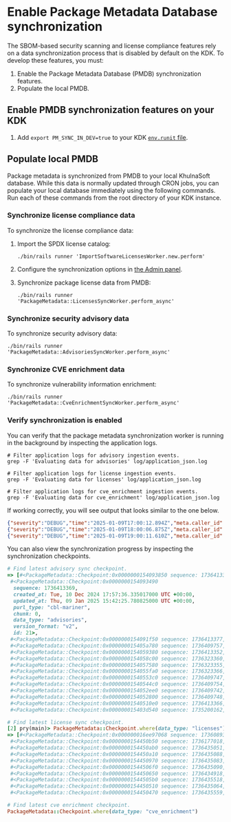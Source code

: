 # Enable Package Metadata Database synchronization

The SBOM-based security scanning and license compliance features rely on a data synchronization process that is disabled
by default on the KDK. To develop these features, you must:

1. Enable the Package Metadata Database (PMDB) synchronization features.
1. Populate the local PMDB.

## Enable PMDB synchronization features on your KDK

1. Add `export PM_SYNC_IN_DEV=true` to your KDK [`env.runit` file](../runit.md#modify-service-configuration).

## Populate local PMDB

Package metadata is synchronized from PMDB to your local KhulnaSoft database. While this data is
normally updated through CRON jobs, you can populate your local database immediately using the following commands.
Run each of these commands from the root directory of your KDK instance.

### Synchronize license compliance data

To synchronize the license compliance data:

1. Import the SPDX license catalog:

   ```shell
   ./bin/rails runner 'ImportSoftwareLicensesWorker.new.perform'
   ```

1. Configure the synchronization options
   in [the Admin panel](https://docs.khulnasoft.com/ee/administration/settings/security_and_compliance.html#choose-package-registry-metadata-to-sync).

1. Synchronize package license data from PMDB:

   ```shell
   ./bin/rails runner 'PackageMetadata::LicensesSyncWorker.perform_async'
   ```

### Synchronize security advisory data

To synchronize security advisory data:

```shell
./bin/rails runner 'PackageMetadata::AdvisoriesSyncWorker.perform_async'
```

### Synchronize CVE enrichment data

To synchronize vulnerability information enrichment:

```shell
./bin/rails runner 'PackageMetadata::CveEnrichmentSyncWorker.perform_async'
```

### Verify synchronization is enabled

You can verify that the package metadata synchronization worker is running in the background
by inspecting the application logs.

```shell
# Filter application logs for advisory ingestion events.
grep -F 'Evaluating data for advisories' log/application_json.log

# Filter application logs for license ingestion events.
grep -F 'Evaluating data for licenses' log/application_json.log

# Filter application logs for cve_enrichment ingestion events.
grep -F 'Evaluating data for cve_enrichment' log/application_json.log
```

If working correctly, you will see output that looks similar to the one below.

```json
{"severity":"DEBUG","time":"2025-01-09T17:00:12.894Z","meta.caller_id":"PackageMetadata::CveEnrichmentSyncWorker","correlation_id":"a1ed5404cfcf0861d60583ea54a8089c","meta.root_caller_id":"Cronjob","meta.feature_category":"software_composition_analysis","meta.client_id":"ip/","class":"PackageMetadata::SyncService","message":"Evaluating data for cve_enrichment:gcp/prod-export-cve-enrichment-bucket-1a6c642fc4de57d4/v2//0/0.ndjson"}
{"severity":"DEBUG","time":"2025-01-09T18:00:06.875Z","meta.caller_id":"PackageMetadata::CveEnrichmentSyncWorker","correlation_id":"dbda0e749481157c4ade8f58ba673100","meta.root_caller_id":"Cronjob","meta.feature_category":"software_composition_analysis","meta.client_id":"ip/","class":"PackageMetadata::SyncService","message":"Evaluating data for cve_enrichment:gcp/prod-export-cve-enrichment-bucket-1a6c642fc4de57d4/v2//0/0.ndjson"}
{"severity":"DEBUG","time":"2025-01-09T19:00:11.610Z","meta.caller_id":"PackageMetadata::CveEnrichmentSyncWorker","correlation_id":"901b6d4e6d72f245b19aa0ad33a5903b","meta.root_caller_id":"Cronjob","meta.feature_category":"software_composition_analysis","meta.client_id":"ip/","class":"PackageMetadata::SyncService","message":"Evaluating data for cve_enrichment:gcp/prod-export-cve-enrichment-bucket-1a6c642fc4de57d4/v2//0/0.ndjson"}
```

You can also view the synchronization progress by inspecting the synchronization checkpoints.

```ruby
# Find latest advisory sync checkpoint.
=> [#<PackageMetadata::Checkpoint:0x0000000154093850 sequence: 1736413372, created_at: Thu, 24 Oct 2024 20:33:56.822935000 UTC +00:00, updated_at: Thu, 09 Jan 2025 15:41:56.953823000 UTC +00:00, purl_type: "rpm", chunk: 0, data_type: "advisories", version_format: "v2", id: 16>,
 #<PackageMetadata::Checkpoint:0x0000000154093490
  sequence: 1736413369,
  created_at: Tue, 10 Dec 2024 17:57:36.335017000 UTC +00:00,
  updated_at: Thu, 09 Jan 2025 15:42:25.780825000 UTC +00:00,
  purl_type: "cbl-mariner",
  chunk: 0,
  data_type: "advisories",
  version_format: "v2",
  id: 21>,
 #<PackageMetadata::Checkpoint:0x0000000154091f50 sequence: 1736413377, created_at: Tue, 10 Dec 2024 09:31:32.675092000 UTC +00:00, updated_at: Thu, 09 Jan 2025 15:42:25.988332000 UTC +00:00, purl_type: "deb", chunk: 0, data_type: "advisories", version_format: "v2", id: 20>,
 #<PackageMetadata::Checkpoint:0x000000015405a780 sequence: 1736409757, created_at: Tue, 10 Dec 2024 20:12:55.697912000 UTC +00:00, updated_at: Thu, 09 Jan 2025 15:42:32.007787000 UTC +00:00, purl_type: "cargo", chunk: 0, data_type: "advisories", version_format: "v2", id: 23>,
 #<PackageMetadata::Checkpoint:0x0000000154059380 sequence: 1736413352, created_at: Tue, 10 Dec 2024 18:20:42.567914000 UTC +00:00, updated_at: Thu, 09 Jan 2025 15:42:34.696931000 UTC +00:00, purl_type: "wolfi", chunk: 0, data_type: "advisories", version_format: "v2", id: 22>,
 #<PackageMetadata::Checkpoint:0x0000000154058c00 sequence: 1736323360, created_at: Thu, 24 Oct 2024 15:10:54.208552000 UTC +00:00, updated_at: Wed, 08 Jan 2025 08:05:07.849653000 UTC +00:00, purl_type: "gem", chunk: 0, data_type: "advisories", version_format: "v2", id: 4>,
 #<PackageMetadata::Checkpoint:0x0000000154057580 sequence: 1736323355, created_at: Thu, 24 Oct 2024 15:37:30.031660000 UTC +00:00, updated_at: Wed, 08 Jan 2025 08:05:09.542168000 UTC +00:00, purl_type: "npm", chunk: 0, data_type: "advisories", version_format: "v2", id: 9>,
 #<PackageMetadata::Checkpoint:0x0000000154055fa0 sequence: 1736323366, created_at: Thu, 24 Oct 2024 15:47:16.198572000 UTC +00:00, updated_at: Wed, 08 Jan 2025 08:05:09.773544000 UTC +00:00, purl_type: "nuget", chunk: 0, data_type: "advisories", version_format: "v2", id: 11>,
 #<PackageMetadata::Checkpoint:0x00000001540553c0 sequence: 1736409747, created_at: Thu, 24 Oct 2024 14:56:24.716960000 UTC +00:00, updated_at: Thu, 09 Jan 2025 14:35:22.110284000 UTC +00:00, purl_type: "composer", chunk: 0, data_type: "advisories", version_format: "v2", id: 2>,
 #<PackageMetadata::Checkpoint:0x00000001540544c0 sequence: 1736409754, created_at: Thu, 24 Oct 2024 15:13:09.744446000 UTC +00:00, updated_at: Thu, 09 Jan 2025 14:35:25.690423000 UTC +00:00, purl_type: "golang", chunk: 0, data_type: "advisories", version_format: "v2", id: 5>,
 #<PackageMetadata::Checkpoint:0x0000000154052ee0 sequence: 1736409742, created_at: Thu, 24 Oct 2024 15:22:12.346645000 UTC +00:00, updated_at: Thu, 09 Jan 2025 14:35:26.355283000 UTC +00:00, purl_type: "maven", chunk: 0, data_type: "advisories", version_format: "v2", id: 6>,
 #<PackageMetadata::Checkpoint:0x0000000154052800 sequence: 1736409748, created_at: Thu, 24 Oct 2024 15:53:11.288556000 UTC +00:00, updated_at: Thu, 09 Jan 2025 14:35:27.388194000 UTC +00:00, purl_type: "pypi", chunk: 0, data_type: "advisories", version_format: "v2", id: 12>,
 #<PackageMetadata::Checkpoint:0x00000001540510e0 sequence: 1736413366, created_at: Thu, 24 Oct 2024 16:09:01.177944000 UTC +00:00, updated_at: Thu, 09 Jan 2025 14:40:45.255896000 UTC +00:00, purl_type: "apk", chunk: 0, data_type: "advisories", version_format: "v2", id: 13>,
 #<PackageMetadata::Checkpoint:0x000000015403d540 sequence: 1735200162, created_at: Thu, 24 Oct 2024 15:07:23.688195000 UTC +00:00, updated_at: Mon, 06 Jan 2025 15:11:04.656488000 UTC +00:00, purl_type: "conan", chunk: 0, data_type: "advisories", version_format: "v2", id: 3>]
```

```ruby
# Find latest license sync checkpoint.
[2] pry(main)> PackageMetadata::Checkpoint.where(data_type: "licenses")
=> [#<PackageMetadata::Checkpoint:0x000000016ee97068 sequence: 1736089351, created_at: Thu, 24 Oct 2024 19:37:14.354816000 UTC +00:00, updated_at: Mon, 06 Jan 2025 15:15:50.095142000 UTC +00:00, purl_type: "npm", chunk: 3, data_type: "licenses", version_format: "v2", id: 15>,
 #<PackageMetadata::Checkpoint:0x0000000154450b50 sequence: 1736177018, created_at: Fri, 25 Oct 2024 04:00:50.792159000 UTC +00:00, updated_at: Mon, 06 Jan 2025 15:25:17.806779000 UTC +00:00, purl_type: "cargo", chunk: 0, data_type: "licenses", version_format: "v2", id: 19>,
 #<PackageMetadata::Checkpoint:0x0000000154450ab0 sequence: 1736435051, created_at: Thu, 24 Oct 2024 14:55:19.596813000 UTC +00:00, updated_at: Thu, 09 Jan 2025 15:40:31.914640000 UTC +00:00, purl_type: "composer", chunk: 0, data_type: "licenses", version_format: "v2", id: 1>,
 #<PackageMetadata::Checkpoint:0x0000000154450a10 sequence: 1736435088, created_at: Thu, 24 Oct 2024 15:22:58.081210000 UTC +00:00, updated_at: Thu, 09 Jan 2025 15:40:32.484363000 UTC +00:00, purl_type: "conan", chunk: 0, data_type: "licenses", version_format: "v2", id: 7>,
 #<PackageMetadata::Checkpoint:0x0000000154450970 sequence: 1736435083, created_at: Thu, 24 Oct 2024 15:25:59.639101000 UTC +00:00, updated_at: Thu, 09 Jan 2025 15:40:33.809488000 UTC +00:00, purl_type: "gem", chunk: 0, data_type: "licenses", version_format: "v2", id: 8>,
 #<PackageMetadata::Checkpoint:0x00000001544506f0 sequence: 1736435090, created_at: Thu, 24 Oct 2024 15:41:12.105929000 UTC +00:00, updated_at: Thu, 09 Jan 2025 15:40:44.881207000 UTC +00:00, purl_type: "golang", chunk: 1, data_type: "licenses", version_format: "v2", id: 10>,
 #<PackageMetadata::Checkpoint:0x0000000154450650 sequence: 1736434918, created_at: Thu, 24 Oct 2024 18:11:28.239878000 UTC +00:00, updated_at: Thu, 09 Jan 2025 15:40:51.655464000 UTC +00:00, purl_type: "maven", chunk: 0, data_type: "licenses", version_format: "v2", id: 14>,
 #<PackageMetadata::Checkpoint:0x00000001544505b0 sequence: 1736435518, created_at: Fri, 25 Oct 2024 00:06:49.268974000 UTC +00:00, updated_at: Thu, 09 Jan 2025 15:40:58.029370000 UTC +00:00, purl_type: "nuget", chunk: 1, data_type: "licenses", version_format: "v2", id: 17>,
 #<PackageMetadata::Checkpoint:0x0000000154450510 sequence: 1736435064, created_at: Fri, 25 Oct 2024 02:48:23.433725000 UTC +00:00, updated_at: Thu, 09 Jan 2025 15:41:00.271158000 UTC +00:00, purl_type: "pypi", chunk: 0, data_type: "licenses", version_format: "v2", id: 18>,
 #<PackageMetadata::Checkpoint:0x0000000154450470 sequence: 1736435559, created_at: Mon, 06 Jan 2025 15:17:10.966876000 UTC +00:00, updated_at: Thu, 09 Jan 2025 15:41:02.564915000 UTC +00:00, purl_type: "swift", chunk: 0, data_type: "licenses", version_format: "v2", id: 24>]

# Find latest cve enrichment checkpoint.
PackageMetadata::Checkpoint.where(data_type: "cve_enrichment")
```
